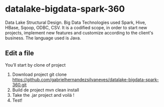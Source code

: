 # datalake-bigdata-spark-360
Data Lake Structural Design. Big Data Technologies used Spark, Hive, HBase, Sqoop, ODBC, CSV. It is a codified scope, in order to start new projects, implement new features and customize according to the client's business. The language used is Java.


## Edit a file

You’ll start by clone of project

1. Download project
	git clone https://github.com/gabrielhernandezsilvaneves/datalake-bigdata-spark-360.git
2. Build de project
	mvn clean install
3. Take the .jar project and voilá !
4. Test!
